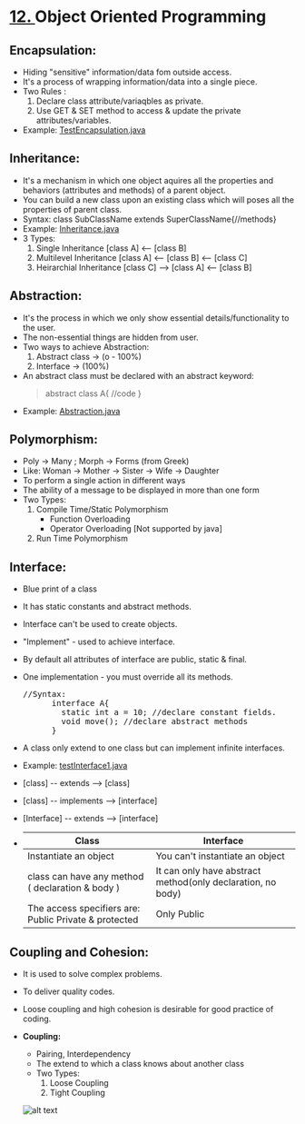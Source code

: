 # [12. ](https://github.com/ejdotp/SemFour_ITER/tree/main/Computer%20Science%20%26%20Workshop%202/12_Object%20Oriented%20Programming)Object Oriented Programming

## Encapsulation:

* Hiding "sensitive" information/data fom outside access.
* It's a process of wrapping information/data into a single piece.
* Two Rules :
  1. Declare class attribute/variaqbles as private.
  2. Use GET & SET method to access &  update the private attributes/variables.
* Example: [TestEncapsulation.java](https://github.com/ejdotp/SemFour_ITER/blob/main/Computer%20Science%20%26%20Workshop%202/12_Object%20Oriented%20Programming/1_Encapsulation/TestEncapsulation.java)

## Inheritance:

* It's a mechanism in which one object aquires all the properties  and behaviors (attributes and methods) of a parent object.
* You can build a new class upon an existing class which will poses all the properties of parent class.
* Syntax: class SubClassName extends SuperClassName{//methods}
* Example: [Inheritance.java](https://github.com/ejdotp/SemFour_ITER/tree/main/Computer%20Science%20%26%20Workshop%202/12_Object%20Oriented%20Programming/2_Inheritance)
* 3 Types:
  1. Single Inheritance [class A] <-- [class B]
  2. Multilevel Inheritance [class A] <-- [class B] <-- [class C]
  3. Heirarchial Inheritance [class C] --> [class A] <-- [class B]

## Abstraction:

* It's the process in which we only show essential details/functionality to the user.
* The non-essential things are hidden from user.
* Two ways to achieve Abstraction:
  1. Abstract class -> (o - 100%)
  2. Interface -> (100%)
* An abstract class must be declared with an abstract keyword:
  > abstract class A{ //code }
  >
* Example: [Abstraction.java](https://github.com/ejdotp/SemFour_ITER/blob/main/Computer%20Science%20%26%20Workshop%202/12_Object%20Oriented%20Programming/3_Abstraction/Abstraction.java)

## Polymorphism:

* Poly -> Many ; Morph -> Forms (from Greek)
* Like: Woman -> Mother -> Sister -> Wife -> Daughter
* To perform a single action in different ways
* The ability of a message to be displayed in more than one form
* Two Types:
  1. Compile Time/Static Polymorphism
     + Function Overloading
     + Operator Overloading [Not supported by java]
  2. Run Time Polymorphism

## Interface:
  + Blue print of a class
  + It has static constants and abstract methods.
  + Interface can't be used to create objects.
  + "Implement" - used to achieve interface.
  + By default all attributes of interface are public, static & final.
  + One implementation - you must override all its methods.

    <pre>
    //Syntax:
          interface A{  
            static int a = 10; //declare constant fields.
            void move(); //declare abstract methods
          }</pre>
  + A class only extend to one class but can implement infinite interfaces.
  + Example: [testInterface1.java](https://github.com/ejdotp/SemFour_ITER/blob/main/Computer%20Science%20%26%20Workshop%202/12_Object%20Oriented%20Programming/5_Interface/testInterface1.java)
  + [class] -- extends --> [class]
  + [class] -- implements --> [interface]
  + [Interface] -- extends --> [interface]
  + | Class                                                 | Interface                                                   |
    | ----------------------------------------------------- | ----------------------------------------------------------- |
    | Instantiate an object                                 | You can't instantiate an object                             |
    | class can have any method ( declaration & body )      | It can only have abstract method(only declaration, no body) |
    | The access specifiers are: Public Private & protected | Only Public                                                 |

## Coupling and Cohesion:  

* It is used to solve complex problems.  
* To deliver quality codes.  
* Loose coupling and high cohesion is desirable for good practice of coding.  
* <B>Coupling: </B>
  + Pairing, Interdependency
  + The extend to which a class knows about another class  
  + Two Types: 
    1. Loose Coupling
    2. Tight Coupling 
    
   ![alt text](https://static.javatpoint.com/tutorial/software-engineering/images/software-engineering-coupling-and-cohesion.png)